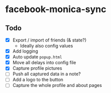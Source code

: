 # facebook-monica-sync

## Todo

- [x] Export / import of friends (& state?)
  - Ideally also config values
- [x] Add logging
- [x] Auto update `popup.html`
- [x] Move all delays into config file
- [x] Capture profile pictures
- [ ] Push all captured data in a note?
- [ ] Add a logo to the button
- [ ] Capture the whole profile and about pages
